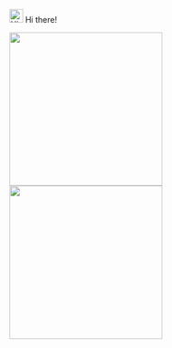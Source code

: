 <img src='https://qpluspicture.oss-cn-beijing.aliyuncs.com/6LjjQA/Hi.gif' alt='Hi' width="24"/> Hi there!    
<p float="left">    

  <img src="https://i.imgur.com/3EdAQ4p.png" width="270" height="270" align="middle"/>
  <img src="https://i.imgur.com/6vxpewY.png" width="270" height="270" align="middle" /> 
</p>
